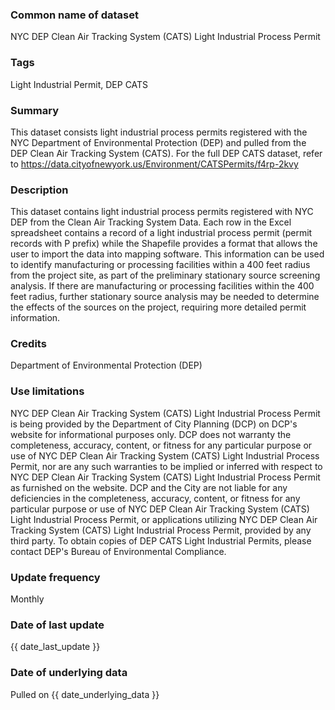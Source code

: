 ### **Common name of dataset**
NYC DEP Clean Air Tracking System (CATS) Light Industrial Process Permit

### **Tags**
Light Industrial Permit, DEP CATS

### **Summary**
This dataset consists light industrial process permits registered with the NYC Department of Environmental Protection (DEP) and pulled from the DEP Clean Air Tracking System (CATS). For the full DEP CATS dataset, refer to https://data.cityofnewyork.us/Environment/CATSPermits/f4rp-2kvy

### **Description**
This dataset contains light industrial process permits registered with NYC DEP from the Clean Air Tracking System Data. Each row in the Excel spreadsheet contains a record of a light industrial process permit (permit records with P prefix) while the Shapefile provides a format that allows the user to import the data into mapping software. This information can be used to identify manufacturing or processing facilities within a 400 feet radius from the project site, as part of the preliminary stationary source screening analysis. If there are manufacturing or processing facilities within the 400 feet radius, further stationary source analysis may be needed to determine the effects of the sources on the project, requiring more detailed permit information.

### **Credits**
Department of Environmental Protection (DEP)

### **Use limitations**
NYC DEP Clean Air Tracking System (CATS) Light Industrial Process Permit is being provided by the Department of City Planning (DCP) on DCP's website for informational purposes only. DCP does not warranty the completeness, accuracy, content, or fitness for any particular purpose or use of NYC DEP Clean Air Tracking System (CATS) Light Industrial Process Permit, nor are any such warranties to be implied or inferred with respect to NYC DEP Clean Air Tracking System
(CATS) Light Industrial Process Permit as furnished on the website. DCP and the City are not liable for any deficiencies in the completeness, accuracy, content, or fitness for any particular purpose or use of NYC DEP Clean Air Tracking System (CATS) Light Industrial Process Permit, or applications utilizing NYC DEP Clean Air Tracking System (CATS) Light Industrial Process Permit, provided by any third party. To obtain copies of DEP CATS Light Industrial Permits, please contact DEP's Bureau of Environmental Compliance.

### **Update frequency**
Monthly

### **Date of last update**
{{ date_last_update }}

### **Date of underlying data**
Pulled on {{ date_underlying_data }}
